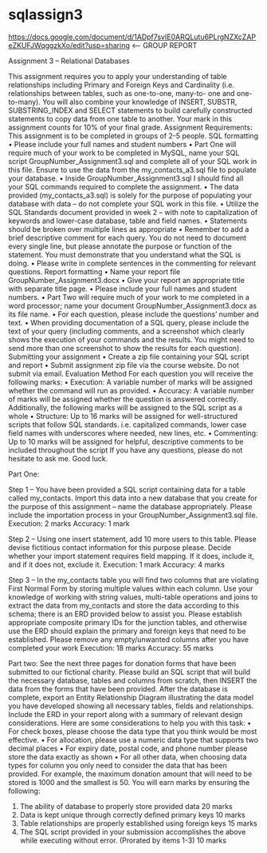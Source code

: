 # sqlassign3
https://docs.google.com/document/d/1ADpf7svIE0ARQLutu6PLrgNZXcZAPeZKUFJWqggzkXo/edit?usp=sharing <-- GROUP REPORT


Assignment 3 – Relational Databases


This assignment requires you to apply your understanding of table relationships including Primary
and Foreign Keys and Cardinality (i.e. relationships between tables, such as one-to-one, many-to-
one and one-to-many). You will also combine your knowledge of INSERT, SUBSTR,
SUBSTRING_INDEX and SELECT statements to build carefully constructed statements to copy data
from one table to another. Your mark in this assignment counts for 10% of your final grade.
Assignment Requirements:
This assignment is to be completed in groups of 2-5 people.
SQL formatting
• Please include your full names and student numbers
• Part One will require much of your work to be completed in MySQL, name your SQL script
GroupNumber_Assignment3.sql and complete all of your SQL work in this file. Ensure to use
the data from the my_contacts_a3.sql file to populate your database.
• Inside GroupNumber_Assignment3.sql I should find all your SQL commands required to
complete the assignment.
• The data provided (my_contacts_a3.sql) is solely for the purpose of populating your
database with data – do not complete your SQL work in this file.
• Utilize the SQL Standards document provided in week 2 – with note to capitalization of
keywords and lower-case database, table and field names.
• Statements should be broken over multiple lines as appropriate
• Remember to add a brief descriptive comment for each query. You do not need to document
every single line, but please annotate the purpose or function of the statement. You must
demonstrate that you understand what the SQL is doing.
• Please write in complete sentences in the commenting for relevant questions.
Report formatting
• Name your report file GroupNumber_Assignment3.docx
• Give your report an appropriate title with separate title page.
• Please include your full names and student numbers.
• Part Two will require much of your work to me completed in a word processor; name your
document GroupNumber_Assignment3.docx as its file name.
• For each question, please include the questions’ number and text.
• When providing documentation of a SQL query, please include the text of your query
(including comments, and a screenshot which clearly shows the execution of your
commands and the results. You might need to send more than one screenshot to show the
results for each question).
Submitting your assignment
• Create a zip file containing your SQL script and report
• Submit assignment zip file via the course website. Do not submit via email.
Evaluation Method
For each question you will receive the following marks:
• Execution: A variable number of marks will be assigned whether the command will run as
provided.
• Accuracy: A variable number of marks will be assigned whether the question is answered
correctly.
Additionally, the following marks will be assigned to the SQL script as a whole
• Structure: Up to 16 marks will be assigned for well-structured scripts that follow SQL
standards. i.e. capitalized commands, lower case field names with underscores where
needed, new lines, etc.
• Commenting: Up to 10 marks will be assigned for helpful, descriptive comments to be
included throughout the script
If you have any questions, please do not hesitate to ask me.
Good luck.

Part One:

Step 1 – You have been provided a SQL script containing data for a table called my_contacts. Import this data into a new database that you create for the purpose of this assignment – name the database appropriately. Please include the importation process in your GroupNumber_Assignment3.sql file.
Execution: 2 marks
Accuracy: 1 mark

Step 2 – Using one insert statement, add 10 more users to this table. Please devise fictitious contact information for this purpose please. Decide whether your import statement requires field mapping. If it does, include it, and if it does not, exclude it.
Execution: 1 mark
Accuracy: 4 marks

Step 3 – In the my_contacts table you will find two columns that are violating First Normal Form by storing multiple values within each column. Use your knowledge of working with string values, multi-table operations and joins to extract the data
from my_contacts and store the data according to this schema; there is an ERD provided below to assist you. Please establish appropriate composite primary IDs for the junction tables, and otherwise use the ERD should explain the primary and foreign keys that need to be established.
Please remove any empty/unwanted columns after you have completed your work
Execution: 18 marks
Accuracy: 55 marks

Part two:
See the next three pages for donation forms that have been submitted to our fictional charity. Please build an SQL script that will build the necessary database, tables and columns from scratch, then INSERT the data from the forms that have been provided.
After the database is complete, export an Entity Relationship Diagram illustrating the data model you have developed showing all necessary tables, fields and relationships. Include the ERD in your report along with a summary of relevant design considerations.
Here are some considerations to help you with this task:
• For check boxes, please choose the data type that you think would be most effective.
• For allocation, please use a numeric data type that supports two decimal places
• For expiry date, postal code, and phone number please store the data exactly as shown
• For all other data, when choosing data types for column you only need to consider the data that has been provided. For example, the maximum donation amount that will need to be stored is
1000 and the smallest is 50.
You will earn marks by ensuring the following:
1. The ability of database to properly store provided data 20 marks
2. Data is kept unique through correctly defined primary keys 10 marks
3. Table relationships are properly established using foreign keys 15 marks
4. The SQL script provided in your submission accomplishes the above while executing without error. (Prorated by items 1-3) 10 marks
